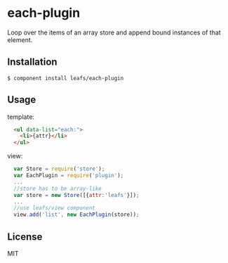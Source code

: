 # each-plugin

  Loop over the items of an array store and append bound instances of that element. 


## Installation

    $ component install leafs/each-plugin

## Usage

template:
```html
  <ul data-list="each:">
    <li>{attr}</li>
  </ul>
```

view:
```js
  var Store = require('store');
  var EachPlugin = require('plugin');
  ...
  //store has to be array-like
  var store = new Store([{attr:'leafs'}]);
  ...
  //use leafs/view component
  view.add('list', new EachPlugin(store));
```
   

## License

  MIT
